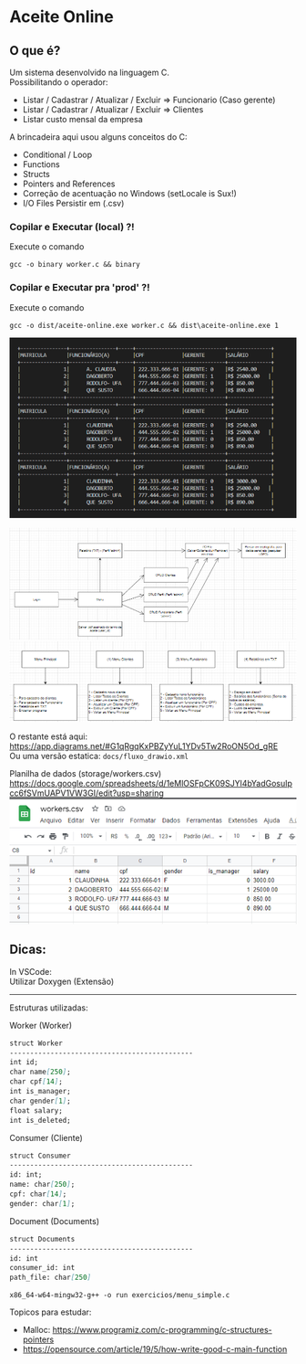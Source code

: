 # Aceite Online
## O que é?
Um sistema desenvolvido na linguagem C.  
Possibilitando o operador:
- Listar / Cadastrar / Atualizar / Excluir => Funcionario (Caso gerente)
- Listar / Cadastrar / Atualizar / Excluir => Clientes
- Listar custo mensal da empresa


A brincadeira aqui usou alguns conceitos do C: 
- Conditional / Loop 
- Functions 
- Structs 
- Pointers and References
- Correção de acentuação no Windows (setLocale is Sux!)
- I/O Files Persistir em (.csv)  


### Copilar e Executar (local) ?!  
Execute o comando
```shell
gcc -o binary worker.c && binary
```

### Copilar e Executar pra 'prod' ?!
Execute o comando
```shell
gcc -o dist/aceite-online.exe worker.c && dist\aceite-online.exe 1
```

![Terminal](docs/out_worker.png)    


![Fluxograma](docs/fluxograma_fluxo.png)    
![Fluxograma](docs/fluxograma_menus.png)    


O restante está aqui:  
https://app.diagrams.net/#G1qRgqKxPBZyYuL1YDv5Tw2RoON5Od_gRE   
Ou uma versão estatica: `docs/fluxo_drawio.xml`  


Planilha de dados (storage/workers.csv)
https://docs.google.com/spreadsheets/d/1eMlOSFpCK09SJYl4bYadGosuIpcc6fSVmUAPV1VW3GI/edit?usp=sharing
![Planilha de Dados (Workers.csv)](docs/workers_csv.png)    


## Dicas:
In VSCode:    
Utilizar Doxygen (Extensão)   

---------------------------------------------   
Estruturas utilizadas:

Worker (Worker)
```markdown
struct Worker
---------------------------------------------
int id;
char name[250];
char cpf[14];
int is_manager;
char gender[1];
float salary;
int is_deleted;
```


Consumer (Cliente)
```markdown
struct Consumer
---------------------------------------------
id: int;
name: char[250];
cpf: char[14];
gender: char[1];
```

Document (Documents)
```markdown
struct Documents
---------------------------------------------
id: int
consumer_id: int
path_file: char[250]
```



```
x86_64-w64-mingw32-g++ -o run exercicios/menu_simple.c
```

Topicos para estudar:  
- Malloc: https://www.programiz.com/c-programming/c-structures-pointers
- https://opensource.com/article/19/5/how-write-good-c-main-function


